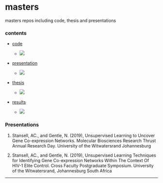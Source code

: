 # masters

masters repos including code, thesis and presentations

### contents

- [code](https://github.com/alecstansell/code)
  - ![](https://img.shields.io/badge/status-available-brightgreen)
  
- [presentation](https://prezi.com/view/VB8c1Geqoy8QndU8WK7t/)
  - ![](https://img.shields.io/badge/status-available-brightgreen)

- [thesis](https://github.com/alecstansell/thesis)
  - ![](https://img.shields.io/badge/status-available--on--request-blue)
  
- [results](https://github.com/alecstansell/results)
  - ![](https://img.shields.io/badge/status-available--on--request-blue)
  

### Presentations

1. Stansell, AC., and Gentle, N. (2019), Unsupervised Learning to Uncover Gene Co-expression Networks. Molecular Biosciences Research Thrust Annual Research Day. University of the Witwatersrand Johannesburg

2. Stansell, AC., and Gentle, N. (2019), Unsupervised Learning Techniques for Identifying Gene Co-expression Networks Within The Context Of HIV-1 Elite Control. Cross Faculty Postgraduate Symposium. University of the Witwatersrand, Johannesburg South Africa

---
